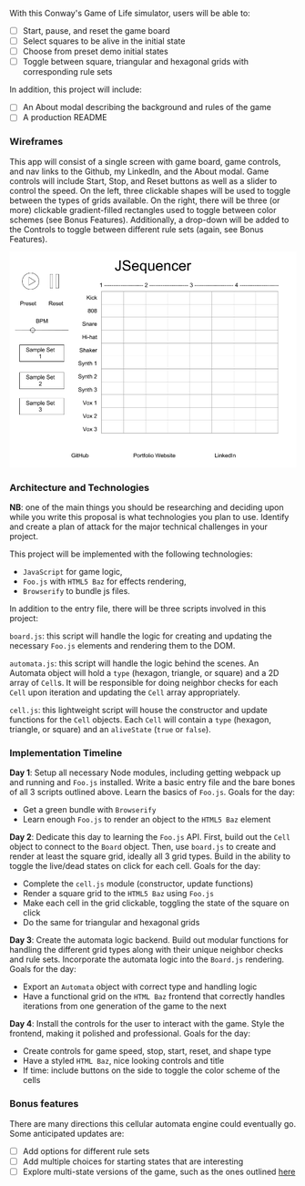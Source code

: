 With this Conway's Game of Life simulator, users will be able to:

- [ ] Start, pause, and reset the game board
- [ ] Select squares to be alive in the initial state
- [ ] Choose from preset demo initial states
- [ ] Toggle between square, triangular and hexagonal grids with corresponding rule sets

In addition, this project will include:

- [ ] An About modal describing the background and rules of the game
- [ ] A production README

### Wireframes

This app will consist of a single screen with game board, game controls, and nav links to the Github, my LinkedIn,
and the About modal.  Game controls will include Start, Stop, and Reset buttons as well as a slider to control the speed.  On the left, three clickable shapes will be used to toggle between the types of grids available.  On the right, there will be three (or more) clickable gradient-filled rectangles used to toggle between color schemes (see Bonus Features).  Additionally, a drop-down will be added to the Controls to toggle between different rule sets (again, see Bonus Features).

![wireframe](https://github.com/Eden12345/JSequencer/blob/master/assets/JSequencer%20Wireframe.png)

### Architecture and Technologies

**NB**: one of the main things you should be researching and deciding upon while you write this proposal is what technologies you plan to use.  Identify and create a plan of attack for the major technical challenges in your project.

This project will be implemented with the following technologies:

- `JavaScript` for game logic,
- `Foo.js` with `HTML5 Baz` for effects rendering,
- `Browserify` to bundle js files.

In addition to the entry file, there will be three scripts involved in this project:

`board.js`: this script will handle the logic for creating and updating the necessary `Foo.js` elements and rendering them to the DOM.

`automata.js`: this script will handle the logic behind the scenes.  An Automata object will hold a `type` (hexagon, triangle, or square) and a 2D array of `Cell`s.  It will be responsible for doing neighbor checks for each `Cell` upon iteration and updating the `Cell` array appropriately.

`cell.js`: this lightweight script will house the constructor and update functions for the `Cell` objects.  Each `Cell` will contain a `type` (hexagon, triangle, or square) and an `aliveState` (`true` or `false`).

### Implementation Timeline

**Day 1**: Setup all necessary Node modules, including getting webpack up and running and `Foo.js` installed. Write a basic entry file and the bare bones of all 3 scripts outlined above.  Learn the basics of `Foo.js`.  Goals for the day:

- Get a green bundle with `Browserify`
- Learn enough `Foo.js` to render an object to the `HTML5 Baz` element

**Day 2**: Dedicate this day to learning the `Foo.js` API.  First, build out the `Cell` object to connect to the `Board` object.  Then, use `board.js` to create and render at least the square grid, ideally all 3 grid types.  Build in the ability to toggle the live/dead states on click for each cell.  Goals for the day:

- Complete the `cell.js` module (constructor, update functions)
- Render a square grid to the `HTML5 Baz` using `Foo.js`
- Make each cell in the grid clickable, toggling the state of the square on click
- Do the same for triangular and hexagonal grids

**Day 3**: Create the automata logic backend.  Build out modular functions for handling the different grid types along with their unique neighbor checks and rule sets.  Incorporate the automata logic into the `Board.js` rendering.  Goals for the day:

- Export an `Automata` object with correct type and handling logic
- Have a functional grid on the `HTML Baz` frontend that correctly handles iterations from one generation of the game to the next


**Day 4**: Install the controls for the user to interact with the game.  Style the frontend, making it polished and professional.  Goals for the day:

- Create controls for game speed, stop, start, reset, and shape type
- Have a styled `HTML Baz`, nice looking controls and title
- If time: include buttons on the side to toggle the color scheme of the cells


### Bonus features

There are many directions this cellular automata engine could eventually go.  Some anticipated updates are:

- [ ] Add options for different rule sets
- [ ] Add multiple choices for starting states that are interesting
- [ ] Explore multi-state versions of the game, such as the ones outlined [here](https://cs.stanford.edu/people/eroberts/courses/soco/projects/2008-09/modeling-natural-systems/gameOfLife2.html)
